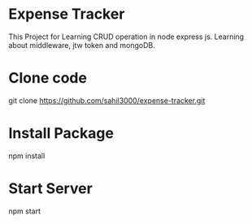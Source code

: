 # Expense Tracker
This Project for Learning CRUD operation in node express js. Learning about middleware, jtw token and mongoDB.

# Clone code
git clone https://github.com/sahil3000/expense-tracker.git

# Install Package
npm install

# Start Server
npm start
